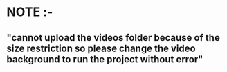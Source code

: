 # NOTE :-
## "cannot upload the videos folder because of the size restriction so please change the video background to run the project without error"
